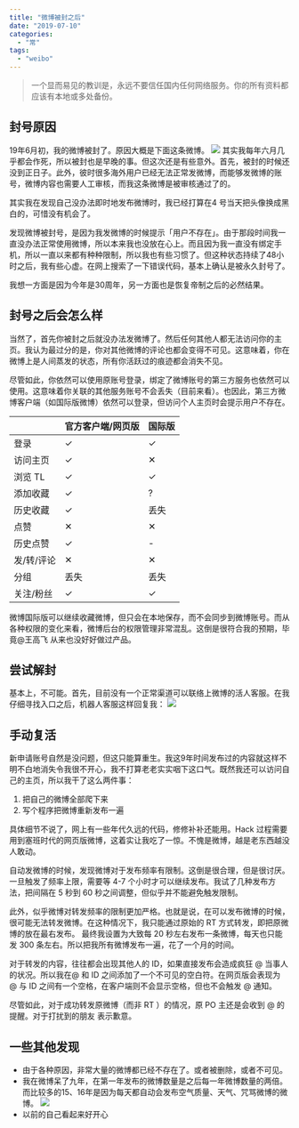 ```yaml
---
title: "微博被封之后"
date: "2019-07-10"
categories: 
  - "常"
tags: 
  - "weibo"
---
```


> 一个显而易见的教训是，永远不要信任国内任何网络服务。你的所有资料都应该有本地或多处备份。

## 封号原因

19年6月初，我的微博被封了。原因大概是下面这条微博。 ![](https://i.loli.net/2019/07/10/5d25c4fd5f2b837388.jpeg) 其实我每年六月几乎都会作死，所以被封也是早晚的事。但这次还是有些意外。首先，被封的时候还没到正日子。此外，彼时很多海外用户已经无法正常发微博，而能够发微博的账号，微博内容也需要人工审核，而我这条微博是被审核通过了的。

其实我在发现自己没办法即时地发布微博时，我已经打算在4 号当天把头像换成黑白的，可惜没有机会了。

发现微博被封号，是因为我发微博的时候提示「用户不存在」。由于那段时间我一直没办法正常使用微博，所以本来我也没放在心上。而且因为我一直没有绑定手机，所以一直以来都有种种限制，所以我也有些习惯了。但这种状态持续了48小时之后，我有些心虚。在网上搜索了一下错误代码，基本上确认是被永久封号了。

我想一方面是因为今年是30周年，另一方面也是恢复帝制之后的必然结果。

## 封号之后会怎么样

当然了，首先你被封之后就没办法发微博了。然后任何其他人都无法访问你的主页。我认为最过分的是，你对其他微博的评论也都会变得不可见。这意味着，你在微博上是人间蒸发的状态，所有你活跃过的痕迹都会消失不见。

尽管如此，你依然可以使用原账号登录，绑定了微博账号的第三方服务也依然可以使用。这意味着你关联的其他服务账号不会丢失（目前来看）。也因此，第三方微博客户端（如国际版微博）依然可以登录，但访问个人主页时会提示用户不存在。

|  | 官方客户端/网页版 | 国际版 |
| --- | --- | --- |
| 登录 | ✓ | ✓ |
| 访问主页 | ✓ | ✕ |
| 浏览 TL | ✓ | ✓ |
| 添加收藏 | ✓ | ? |
| 历史收藏 | ✓ | 丢失 |
| 点赞 | ✕ | ✕ |
| 历史点赞 | ✓ | \- |
| 发/转/评论 | ✕ | ✕ |
| 分组 | 丢失 | 丢失 |
| 关注/粉丝 | ✓ | ✓ |

微博国际版可以继续收藏微博，但只会在本地保存，而不会同步到微博账号。而从各种权限的变化来看，微博后台的权限管理非常混乱。这倒是很符合我的预期，毕竟@王高飞 从来也没好好做过产品。

## 尝试解封

基本上，不可能。首先，目前没有一个正常渠道可以联络上微博的活人客服。在我仔细寻找入口之后，机器人客服这样回复我： ![](https://i.loli.net/2019/07/10/5d25e0844fc3d41900.jpeg)

## 手动复活

新申请账号自然是没问题，但这只能算重生。我这9年时间发布过的内容就这样不明不白地消失令我很不开心，我不打算老老实实咽下这口气。既然我还可以访问自己的主页，所以我干了这么两件事：

1. 把自己的微博全部爬下来
2. 写个程序把微博重新发布一遍

具体细节不说了，网上有一些年代久远的代码，修修补补还能用。Hack 过程需要用到塞班时代的网页版微博，这着实让我吃了一惊。不愧是微博，越是老东西越没人敢动。

自动发微博的时候，发现微博对于发布频率有限制。这倒是很合理，但是很讨厌。一旦触发了频率上限，需要等 4-7 个小时才可以继续发布。我试了几种发布方法，把间隔在 5 秒到 60 秒之间调整，但似乎并不能避免触发限制。

此外，似乎微博对转发频率的限制更加严格。也就是说，在可以发布微博的时候，很可能无法转发微博。在这种情况下，我只能通过原始的 RT 方式转发，即把原微博的放在最右发布。 最终我设置为大致每 20 秒左右发布一条微博，每天也只能发 300 条左右。所以把我所有微博发布一遍，花了一个月的时间。

对于转发的内容，往往都会出现其他人的 ID，如果直接发布会造成疯狂 @ 当事人的状况。所以我在@ 和 ID 之间添加了一个不可见的空白符。在网页版会表现为 @ 与 ID 之间有一个空格，在客户端则不会显示空格，但也不会触发 @ 通知。

尽管如此，对于成功转发原微博（而非 RT ）的情况，原 PO 主还是会收到 @ 的提醒。对于打扰到的朋友 表示歉意。

## 一些其他发现

- 由于各种原因，非常大量的微博都已经不存在了。或者被删除，或者不可见。
- 我在微博呆了九年，在第一年发布的微博数量是之后每一年微博数量的两倍。而比较多的15、16年是因为每天都自动会发布空气质量、天气、咒骂微博的微博。 ![](https://i.loli.net/2019/07/10/5d25e7e45180f54594.jpeg)
- 以前的自己看起来好开心
